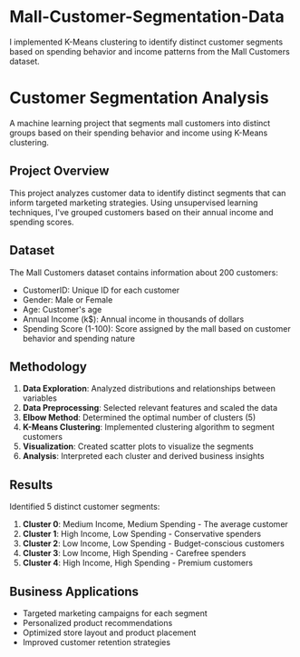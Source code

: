 # Mall-Customer-Segmentation-Data
I implemented K-Means clustering to identify distinct customer segments based on spending behavior and income patterns from the Mall Customers dataset.


# Customer Segmentation Analysis

A machine learning project that segments mall customers into distinct groups based on their spending behavior and income using K-Means clustering.

## Project Overview

This project analyzes customer data to identify distinct segments that can inform targeted marketing strategies. Using unsupervised learning techniques, I've grouped customers based on their annual income and spending scores.

## Dataset

The Mall Customers dataset contains information about 200 customers:
- CustomerID: Unique ID for each customer
- Gender: Male or Female
- Age: Customer's age
- Annual Income (k$): Annual income in thousands of dollars
- Spending Score (1-100): Score assigned by the mall based on customer behavior and spending nature

## Methodology

1. **Data Exploration**: Analyzed distributions and relationships between variables
2. **Data Preprocessing**: Selected relevant features and scaled the data
3. **Elbow Method**: Determined the optimal number of clusters (5)
4. **K-Means Clustering**: Implemented clustering algorithm to segment customers
5. **Visualization**: Created scatter plots to visualize the segments
6. **Analysis**: Interpreted each cluster and derived business insights

## Results

Identified 5 distinct customer segments:

1. **Cluster 0**: Medium Income, Medium Spending - The average customer
2. **Cluster 1**: High Income, Low Spending - Conservative spenders
3. **Cluster 2**: Low Income, Low Spending - Budget-conscious customers
4. **Cluster 3**: Low Income, High Spending - Carefree spenders
5. **Cluster 4**: High Income, High Spending - Premium customers

## Business Applications

- Targeted marketing campaigns for each segment
- Personalized product recommendations
- Optimized store layout and product placement
- Improved customer retention strategies
